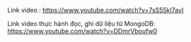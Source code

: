 Link video : https://www.youtube.com/watch?v=7sS55kI7avI



Link video thực hành đọc, ghi dữ liệu từ MongoDB: https://www.youtube.com/watch?v=DDmrVboufw0
